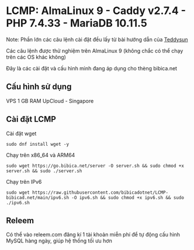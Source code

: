 # LCMP: AlmaLinux 9 - Caddy v2.7.4 - PHP 7.4.33 - MariaDB 10.11.5

Note: Phần lớn các câu lệnh cài đặt đều lấy từ bài hướng dẫn của <a href="https://teddysun.com/701.html" target="_blank" rel="noopener">Teddysun</a>

Các câu lệnh được thử nghiệm trên AlmaLinux 9 (không chắc có thể chạy trên các OS khác không)

Đây là các cài đặt và cấu hình mình đang áp dụng cho thèng bibica.net
## Cấu hình sử dụng
VPS 1 GB RAM UpCloud - Singapore
## Cài đặt LCMP
Cài đặt wget
```shell
sudo dnf install wget -y
```
Chạy trên x86_64 và ARM64
```shell
sudo wget https://go.bibica.net/server -O server.sh && sudo chmod +x server.sh && sudo ./server.sh
```
Chạy trên IPv6
```shell
sudo wget https://raw.githubusercontent.com/bibicadotnet/LCMP-bibicad.net/main/ipv6.sh -O ipv6.sh && sudo chmod +x ipv6.sh && sudo ./ipv6.sh
```
## Releem
Có thể vào releem.com đăng kí 1 tài khoản miễn phí để tự động cấu hình MySQL hàng ngày, giúp hệ thống tối ưu hơn
